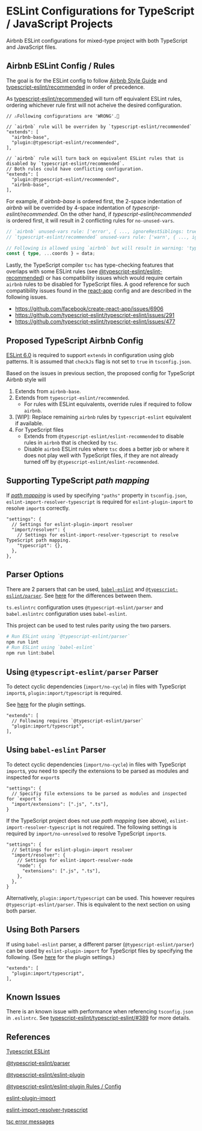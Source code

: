 # ESLint Configurations for TypeScript / JavaScript Projects

Airbnb ESLint configurations for mixed-type project with both TypeScript and JavaScript files.

## Airbnb ESLint Config / Rules

The goal is for the ESLint config to follow [Airbnb Style Guide](https://github.com/airbnb/javascript) and [typescript-eslint/recommended](https://github.com/typescript-eslint/typescript-eslint/tree/master/packages/eslint-plugin) in order of precedence.

As [typescript-eslint/recommended](https://github.com/typescript-eslint/typescript-eslint/blob/master/packages/eslint-plugin/src/configs/recommended.json) will turn off equivalent ESLint rules, ordering whichever rule first will not acheive the desired configuration.

```jsonc
// ⚠️Following configurations are 'WRONG'.🚨

// `airbnb` rule will be overriden by `typescript-eslint/recommended`
"extends": [
  "airbnb-base",
  "plugin:@typescript-eslint/recommended",
],

// `airbnb` rule will turn back on equivalent ESLint rules that is disabled by `typescript-eslint/recommended`.
// Both rules could have conflicting configuration.
"extends": [
  "plugin:@typescript-eslint/recommended",
  "airbnb-base",
],
```

For example, if _airbnb-base_ is ordered first, the 2-space indentation of _airbnb_ will be overrided by 4-space indentation of _typescript-eslint/recommended_. On the other hand, if _typescript-eslint/recommended_ is ordered first, it will result in 2 conflicting rules for `no-unused-vars`.

```ts
// `airbnb` unused-vars rule: ['error', { ..., ignoreRestSiblings: true }]
// `typescript-eslint/recommended` unused-vars rule: ['warn', { ..., ignoreRestSiblings: false }]

// Following is allowed using `airbnb` but will result in warning: 'type' is defined but never used
const { type, ...coords } = data;
```

Lastly, the TypeScript compiler `tsc` has type-checking features that overlaps with some ESLint rules (see [@typescript-eslint/eslint-recommended](https://github.com/typescript-eslint/typescript-eslint/blob/master/packages/eslint-plugin/src/configs/eslint-recommended.ts)) or has compatibility issues which would require certain `airbnb` rules to be disabled for TypeScript files. A good reference for such compatibility issues found in the [react-app](https://github.com/facebook/create-react-app/blob/master/packages/eslint-config-react-app/index.js) config and are described in the following issues.

  * https://github.com/facebook/create-react-app/issues/6906
  * https://github.com/typescript-eslint/typescript-eslint/issues/291
  * https://github.com/typescript-eslint/typescript-eslint/issues/477

## Proposed TypeScript Airbnb Config

[ESLint 6.0](https://eslint.org/blog/2019/06/eslint-v6.0.0-released) is required to support `extends` in configuration using glob patterns. It is assumed that `checkJs` flag is not set to `true` in `tsconfig.json`. 

Based on the issues in previous section, the proposed config for TypeScript Airbnb style will

1. Extends from `airbnb-base`.
2. Extends from `typescript-eslint/recommended`.
    - For rules with ESLint equivalents, override rules if required to follow `airbnb`.
3. [WIP]: Replace remaining `airbnb` rules by `typescript-eslint` equivalent if available.
4. For TypeScript files
    - Extends from `@typescript-eslint/eslint-recommended` to disable rules in `airbnb` that is checked by `tsc`.
    - Disable `airbnb` ESLint rules where `tsc` does a better job or where it does not play well with TypeScript files, if they are not already turned off by `@typescript-eslint/eslint-recommended`.

## Supporting TypeScript _path mapping_

If [_path mapping_](https://www.typescriptlang.org/docs/handbook/module-resolution.html#path-mapping) is used by specifying `"paths"` property in `tsconfig.json`, `eslint-import-resolver-typescript` is required for `eslint-plugin-import` to resolve `import`s correctly.

```jsonc
"settings": {
  // Settings for eslint-plugin-import resolver
  "import/resolver": {
    // Settings for eslint-import-resolver-typescript to resolve TypeScript path mapping.
    "typescript": {},
  },
},
```

## Parser Options

There are 2 parsers that can be used, [`babel-eslint`](https://github.com/babel/babel-eslint) and [`@typescript-eslint/parser`](https://github.com/typescript-eslint/typescript-eslint/tree/master/packages/parser). See [here](https://github.com/typescript-eslint/typescript-eslint#what-about-babel-and-babel-eslint) for the differences between them.

`ts.eslintrc` configuration uses `@typescript-eslint/parser` and `babel.eslintrc` configuration uses `babel-eslint`.

This project can be used to test rules parity using the two parsers.

```sh
# Run ESLint using `@typescript-eslint/parser` 
npm run lint
# Run ESLint using `babel-eslint` 
npm run lint:babel
```

## Using `@typescript-eslint/parser` Parser

To detect cyclic dependencies (`import/no-cycle`) in files with TypeScript `import`s, `plugin:import/typescript` is required.

See [here](https://github.com/benmosher/eslint-plugin-import/blob/master/config/typescript.js) for the plugin settings.

```jsonc
"extends": [
  // Following requires `@typescript-eslint/parser`
  "plugin:import/typescript",
],
```

## Using `babel-eslint` Parser

To detect cyclic dependencies (`import/no-cycle`) in files with TypeScript `import`s, you need to specify the extensions to be parsed as modules and inspected for `export`s

```jsonc
"settings": {
  // Specifiy file extensions to be parsed as modules and inspected for `export`s
  "import/extensions": [".js", ".ts"],
}
```

If the TypeScript project does not use _path mapping_ (see above), `eslint-import-resolver-typescript` is not required. The following settings is required by `import/no-unresolved` to resolve TypeScript `import`s.

```jsonc
"settings": {
  // Settings for eslint-plugin-import resolver
  "import/resolver": {
    // Settings for eslint-import-resolver-node
    "node": {
      "extensions": [".js", ".ts"],
    },
  },
}
```

Alternatively, `plugin:import/typescript` can be used. This however requires `@typescript-eslint/parser`. This is equivalent to the next section on using both parser.

## Using Both Parsers

If using `babel-eslint` parser, a different parser (`@typescript-eslint/parser`) can be used by `eslint-plugin-import` for TypeScript files by specifying the following. (See [here](https://github.com/benmosher/eslint-plugin-import/blob/master/config/typescript.js) for the plugin settings.)

```jsonc
"extends": [
  "plugin:import/typescript",
],
```

## Known Issues

There is an known issue with performance when referencing `tsconfig.json` in `.eslintrc`. See [typescript-eslint/typescript-eslint/#389](https://github.com/typescript-eslint/typescript-eslint/issues/389#issuecomment-511660848) for more details.

## References

[Typescript ESLint](https://github.com/typescript-eslint/typescript-eslint)

[@typescript-eslint/parser](https://github.com/typescript-eslint/typescript-eslint/tree/master/packages/parser)

[@typescript-eslint/eslint-plugin](https://github.com/typescript-eslint/typescript-eslint/tree/master/packages/eslint-plugin/)

[@typescript-eslint/eslint-plugin Rules / Config](https://github.com/typescript-eslint/typescript-eslint/tree/master/packages/eslint-plugin/src/configs)

[eslint-plugin-import](https://github.com/benmosher/eslint-plugin-import)

[eslint-import-resolver-typescript](https://github.com/alexgorbatchev/eslint-import-resolver-typescript)

[tsc error messages](https://github.com/microsoft/TypeScript/blob/master/src/compiler/diagnosticMessages.json)
